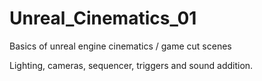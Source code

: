 # Unreal_Cinematics_01
Basics of unreal engine cinematics / game cut scenes

Lighting, cameras, sequencer, triggers and sound addition.
